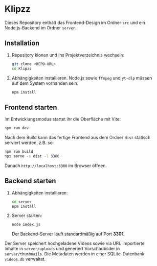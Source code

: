 # Klipzz

Dieses Repository enthält das Frontend-Design im Ordner `src` und ein Node.js-Backend im Ordner `server`.

## Installation

1. Repository klonen und ins Projektverzeichnis wechseln:
   ```bash
   git clone <REPO-URL>
   cd Klipzz
   ```
2. Abhängigkeiten installieren. Node.js sowie `ffmpeg` und `yt-dlp` müssen auf dem System vorhanden sein.
   ```bash
   npm install
   ```

## Frontend starten

Im Entwicklungsmodus startet ihr die Oberfläche mit Vite:
```bash
npm run dev
```
Nach dem Build kann das fertige Frontend aus dem Ordner `dist` statisch
serviert werden, z.B. so:
```bash
npm run build
npx serve -s dist -l 3300
```
Danach `http://localhost:3300` im Browser öffnen.


## Backend starten

1. Abhängigkeiten installieren:
   ```bash
   cd server
   npm install
   ```
2. Server starten:
   ```bash
   node index.js
   ```
   Der Backend-Server läuft standardmäßig auf Port **3301**.

Der Server speichert hochgeladene Videos sowie via URL importierte Inhalte in `server/uploads` und generiert Vorschaubilder in `server/thumbnails`. Die Metadaten werden in einer SQLite-Datenbank `videos.db` verwaltet.
